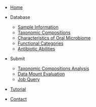 <!-- _navbar.md -->

* [Home](/ ':target=_self')

* Database

  * [Sample Information](/database/sample ':target=_self')
  * [Taxonomic Compositions](/database/tc ':target=_self')
  * [Characteristics of Oral Microbiome](/database/char ':target=_self')
  * [Functional Categories](/database/fc ':target=_self')
  * [Antibiotic Abilities](/database/aa ':target=_self')

* Submit

  * [Taxonomic Compositions Analysis](/submit/592 ':target=_self')
  * [Data Mount Evaluation](/submit/589 ':target=_self')
  * [Job Query](/job-query ':target=_self')

* [Tutorial](/README ':target=_self')

* [Contact](/contact ':target=_self')
